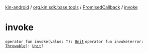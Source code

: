 [kin-android](../../index.md) / [org.kin.sdk.base.tools](../index.md) / [PromisedCallback](index.md) / [invoke](./invoke.md)

# invoke

`operator fun invoke(value: T): `[`Unit`](https://kotlinlang.org/api/latest/jvm/stdlib/kotlin/-unit/index.html)
`operator fun invoke(error: `[`Throwable`](https://kotlinlang.org/api/latest/jvm/stdlib/kotlin/-throwable/index.html)`): `[`Unit`](https://kotlinlang.org/api/latest/jvm/stdlib/kotlin/-unit/index.html)`?`